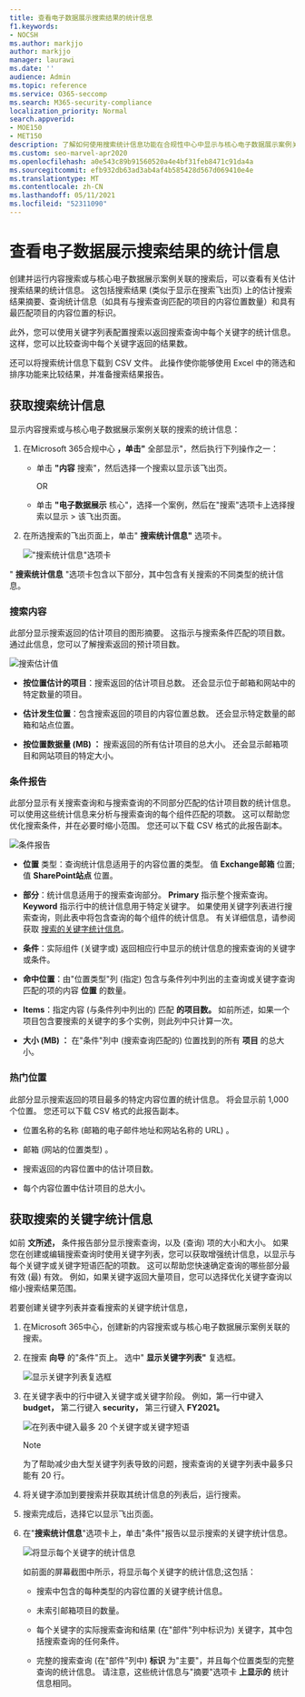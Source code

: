 ```yaml
---
title: 查看电子数据展示搜索结果的统计信息
f1.keywords:
- NOCSH
ms.author: markjjo
author: markjjo
manager: laurawi
ms.date: ''
audience: Admin
ms.topic: reference
ms.service: O365-seccomp
ms.search: M365-security-compliance
localization_priority: Normal
search.appverid:
- MOE150
- MET150
description: 了解如何使用搜索统计信息功能在合规性中心中显示与核心电子数据展示案例关联的内容搜索Microsoft 365统计信息。
ms.custom: seo-marvel-apr2020
ms.openlocfilehash: a0e543c89b91560520a4e4bf31feb8471c91da4a
ms.sourcegitcommit: efb932db63ad3ab4af4b585428d567d069410e4e
ms.translationtype: MT
ms.contentlocale: zh-CN
ms.lasthandoff: 05/11/2021
ms.locfileid: "52311090"
---
```

# <a name="view-statistics-for-ediscovery-search-results"></a>查看电子数据展示搜索结果的统计信息

创建并运行内容搜索或与核心电子数据展示案例关联的搜索后，可以查看有关估计搜索结果的统计信息。 这包括搜索结果 (类似于显示在搜索飞出页) 上的估计搜索结果摘要、查询统计信息（如具有与搜索查询匹配的项目的内容位置数量）和具有最匹配项目的内容位置的标识。
  
此外，您可以使用关键字列表配置搜索以返回搜索查询中每个关键字的统计信息。 这样，您可以比较查询中每个关键字返回的结果数。
  
还可以将搜索统计信息下载到 CSV 文件。 此操作使你能够使用 Excel 中的筛选和排序功能来比较结果，并准备搜索结果报告。
  
## <a name="get-statistics-for-searches"></a>获取搜索统计信息

显示内容搜索或与核心电子数据展示案例关联的搜索的统计信息：
  
1. 在Microsoft 365合规中心 **，单击"** 全部显示"，然后执行下列操作之一：

   - 单击 **"内容** 搜索"，然后选择一个搜索以显示该飞出页。

     OR

   - 单击 **"电子数据展示** 核心"，选择一个案例，然后在"搜索"选项卡上选择搜索以显示  >  该飞出页面。 

2. 在所选搜索的飞出页面上，单击" **搜索统计信息"** 选项卡。
  
   !["搜索统计信息"选项卡](../media/SearchStatistics1.png)

" **搜索统计信息** "选项卡包含以下部分，其中包含有关搜索的不同类型的统计信息。

### <a name="search-content"></a>搜索内容

此部分显示搜索返回的估计项目的图形摘要。 这指示与搜索条件匹配的项目数。 通过此信息，您可以了解搜索返回的预计项目数。

![搜索估计值](../media/SearchContentReport.png)

- **按位置估计的项目**：搜索返回的估计项目总数。 还会显示位于邮箱和网站中的特定数量的项目。

- **估计发生位置**：包含搜索返回的项目的内容位置总数。 还会显示特定数量的邮箱和站点位置。

- **按位置数据量 (MB) ：** 搜索返回的所有估计项目的总大小。 还会显示邮箱项目和网站项目的特定大小。

### <a name="condition-report"></a>条件报告

此部分显示有关搜索查询和与搜索查询的不同部分匹配的估计项目数的统计信息。 可以使用这些统计信息来分析与搜索查询的每个组件匹配的项数。 这可以帮助您优化搜索条件，并在必要时缩小范围。 您还可以下载 CSV 格式的此报告副本。

![条件报告](../media/SearchContentReportNoKeywordList.png)

- **位置** 类型：查询统计信息适用于的内容位置的类型。 值 **Exchange邮箱** 位置;值 **SharePoint站点** 位置。

- **部分**：统计信息适用于的搜索查询部分。 **Primary** 指示整个搜索查询。 **Keyword** 指示行中的统计信息用于特定关键字。 如果使用关键字列表进行搜索查询，则此表中将包含查询的每个组件的统计信息。 有关详细信息，请参阅获取 [搜索的关键字统计信息](#get-keyword-statistics-for-searches)。

- **条件**：实际组件 (关键字或) 返回相应行中显示的统计信息的搜索查询的关键字或条件。

- **命中位置**：由"位置类型"列 (指定) 包含与条件列中列出的主查询或关键字查询匹配的项的内容 **位置** 的数量。

- **Items**：指定内容 (与条件列中列出的) 匹配 **的项目数。** 如前所述，如果一个项目包含要搜索的关键字的多个实例，则此列中只计算一次。

- **大小 (MB) ：** 在"条件"列中 (搜索查询匹配的) 位置找到的所有 **项目** 的总大小。

### <a name="top-locations"></a>热门位置

此部分显示搜索返回的项目最多的特定内容位置的统计信息。 将会显示前 1,000 个位置。 您还可以下载 CSV 格式的此报告副本。

- 位置名称的名称 (邮箱的电子邮件地址和网站名称的 URL) 。

- 邮箱 (网站的位置类型) 。

- 搜索返回的内容位置中的估计项目数。

- 每个内容位置中估计项目的总大小。

## <a name="get-keyword-statistics-for-searches"></a>获取搜索的关键字统计信息

如前 **文所述，** 条件报告部分显示搜索查询，以及 (查询) 项的大小和大小。 如果您在创建或编辑搜索查询时使用关键字列表，您可以获取增强统计信息，以显示与每个关键字或关键字短语匹配的项数。 这可以帮助您快速确定查询的哪些部分最有效 (最) 有效。 例如，如果关键字返回大量项目，您可以选择优化关键字查询以缩小搜索结果范围。

若要创建关键字列表并查看搜索的关键字统计信息，
  
1. 在Microsoft 365中心，创建新的内容搜索或与核心电子数据展示案例关联的搜索。

2. 在搜索 **向导** 的"条件"页上。 选中" **显示关键字列表"** 复选框。

   ![显示关键字列表复选框](../media/SearchKeywordsList1.png)

3. 在关键字表中的行中键入关键字或关键字阶段。 例如，第一行中键入 **budget，** 第二行键入 **security，** 第三行键入 **FY2021。**

   ![在列表中键入最多 20 个关键字或关键字短语](../media/SearchKeywordsList2.png)

   > [!NOTE]
   > 为了帮助减少由大型关键字列表导致的问题，搜索查询的关键字列表中最多只能有 20 行。

4. 将关键字添加到要搜索并获取其统计信息的列表后，运行搜索。

5. 搜索完成后，选择它以显示飞出页面。

6. 在"**搜索统计信息**"选项卡上，单击"条件"报告以显示搜索的关键字统计信息。

    ![将显示每个关键字的统计信息](../media/SearchKeywordsList3.png)
  
    如前面的屏幕截图中所示，将显示每个关键字的统计信息;这包括：

    - 搜索中包含的每种类型的内容位置的关键字统计信息。

    - 未索引邮箱项目的数量。

    - 每个关键字的实际搜索查询和结果 (在"部件"列中标识为) 关键字，其中包括搜索查询的任何条件。

    - 完整的搜索查询 (在"部件"列中) **标识** 为"主要"，并且每个位置类型的完整查询的统计信息。 请注意，这些统计信息与"摘要"选项卡 **上显示的** 统计信息相同。
